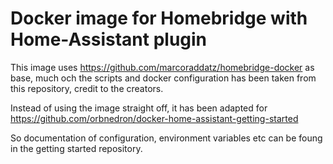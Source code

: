 # Docker image for Homebridge with Home-Assistant plugin
 
This image uses https://github.com/marcoraddatz/homebridge-docker as base, much och the scripts and docker configuration has been taken from this repository, credit to the creators.
 
Instead of using the image straight off, it has been adapted for https://github.com/orbnedron/docker-home-assistant-getting-started
 
So documentation of configuration, environment variables etc can be foung in the getting started repository.